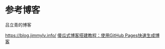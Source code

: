 # 参考博客

吕立青的博客

https://blog.jimmylv.info/
[傻瓜式博客搭建教程：使用GitHub Pages快速生成博客](https://blog.jimmylv.info/2013-10-02-blog-build-course/)



